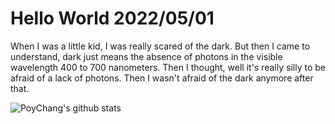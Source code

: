 # Hello World 2022/05/01

When I was a little kid, I was really scared of the dark. But then I came to understand, dark just means the absence of photons in the visible wavelength 400 to 700 nanometers. Then I thought, well it's really silly to be afraid of a lack of photons. Then I wasn't afraid of the dark anymore after that.

![PoyChang's github stats](https://github-readme-stats.vercel.app/api?username=poychang&show_icons=true&theme=dracula)
